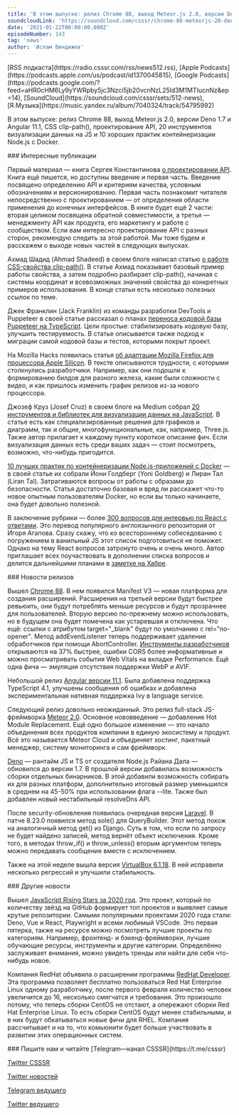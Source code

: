 ```yaml
---
title: 'В этом выпуске: релиз Chrome 88, выход Meteor.js 2.0, версии Deno 1.7 и Angular 11.1, CSS clip-path(), проектирование API, 20 инструментов визуализации данных на JS и 10 хороших практик контейнеризации Node.js с Docker.'
soundcloudLink: 'https://soundcloud.com/csssr/chrome-88-meteorjs-20-deno-17-css-clip-path-300-voprosov-po-react-js-rising-stars-2020'
date: '2021-01-22T00:00:00.000Z'
episodeNumber: 143
tag: 'news'
author: 'Ислам Виндижев'
---
```


<Note>
  [RSS подкаста](https://radio.csssr.com/rss/news512.rss), [Apple Podcasts](https://podcasts.apple.com/us/podcast/id1370045815), [Google Podcasts](https://podcasts.google.com/?feed=aHR0cHM6Ly9yYWRpby5jc3Nzci5jb20vcnNzL25ld3M1MTIucnNz&ep=14), [SoundCloud](https://soundcloud.com/csssr/sets/512-news), [Я.Музыка](https://music.yandex.ru/album/7040324/track/54795992)
</Note>

В этом выпуске: релиз Chrome 88, выход Meteor.js 2.0, версии Deno 1.7 и Angular 11.1, CSS clip-path(), проектирование API, 20 инструментов визуализации данных на JS и 10 хороших практик контейнеризации Node.js с Docker.

<ParagraphWithImage imageName="manWithLaptop" imageSide="right">
  ### Интересные публикации

Первый материал — книга Сергея Константинова [о проектировании API](https://twirl.github.io/The-API-Book/docs/API.ru.html). Книга ещё пишется, но доступны введение и первая часть. Введение посвящено определению API и критериям качества, условным обозначениям и версионированию. Первая часть познакомит читателя непосредственно с проектированием — от определения области применения до конечных интерфейсов. В книге будет ещё 2 части: вторая целиком посвящена обратной совместимости, а третья — менеджменту API как продукта, его маркетингу и работе с сообществом. Если вам интересно проектирование API с разных сторон, рекомендую следить за этой работой. Мы тоже будем и расскажем о выходе новых частей в следующих выпусках.
</ParagraphWithImage>

Ахмад Шадид (Ahmad Shadeed) в своем блоге написал статью [о работе CSS-свойства clip-path()](https://ishadeed.com/article/clip-path/). В статье Ахмад показывает базовый пример работы свойства, а затем подробно разбирает clip-path(), начиная с системы координат и всевозможных значений свойства до конкретных примеров использования. В конце статьи есть несколько полезных ссылок по теме.

Джек Франклин (Jack Franklin) из команды разработки DevTools и Puppeteer в своей статье рассказал о планах [переноса кодовой базы Puppeteer на TypeScript](https://developers.google.com/web/updates/2021/01/puppeteer-typescript). Цели простые: стабилизировать кодовую базу, улучшить тестируемость. В статье описывается также подход к миграции самой кодовой базы и тестов, которыми покрыт проект.

На Mozilla Hacks появилась статья [об адаптации Mozilla Firefox для процессора Apple Silicon](https://hacks.mozilla.org/2021/01/porting-firefox-to-apple-silicon/). В тексте описываются трудности, с которыми столкнулись разработчики. Например, как они подошли к формированию билдов для разного железа, какие были сложности с видео, и как пришлось изменить график релизов из-за нового процессора.

Джозеф Круз (Josef Cruz) в своем блоге на Medium собрал [20 инструментов и библиотек для визуализации данных на JavaScript](https://medium.com/javascript-in-plain-english/20-javascript-data-visualization-tools-you-can-use-for-the-web-54dc2a5ecbb7). В статье есть как специализированные решения для графиков и диаграмм, так и общие, многофункциональные, как, например, Three.js. Также автор прилагает к каждому пункту короткое описание фич. Если визуализация данных есть среди ваших задач — стоит посмотреть, возможно, что-нибудь пригодится.

[10 лучших практик по контейнеризации Node.js-приложений с Docker](https://snyk.io/blog/10-best-practices-to-containerize-nodejs-web-applications-with-docker/) — в своей статье их собрали Йони Голдберг (Yoni Goldberg) и Лиран Тал (Liran Tal). Затрагиваются вопросы от работы с образами до безопасности. Статья достаточно базовая и вряд ли расскажет что-то новое опытным пользователям Docker, но если вы только начинаете, она будет довольно полезной.

В заключение рубрики — более [300 вопросов для интервью по React с ответами](https://github.com/harryheman/React-Questions). Это перевод популярного англоязычного репозитория от Игоря Агапова. Сразу скажу, что ко всестороннему собеседованию с погружением в ванильный JS этот список подготовиться не поможет. Однако на тему React вопросов затронуто очень и очень много. Автор приглашает всех поучаствовать в дополнении списка вопросов и делится дальнейшими планами в [заметке на Хабре](https://habr.com/ru/post/538376/).

<ParagraphWithImage imageName="laptopNews" imageSide="right">
  ### Новости релизов

Вышел [Chrome 88](https://www.youtube.com/watch?v=cqAO2xR7lzM). В нем появился Manifest V3 — новая платформа для создания расширений. Расширения на третьей версии будут быстрее ревьюить, они будут потреблять меньше ресурсов и будут прозрачнее для пользователей. Вторую версию по-прежнему можно использовать, но в будущем она будет помечена как устаревшая и отключена. Что ещё: ссылки с атрибутом target="_blank" будут по умолчанию с rel="no-opener". Метод addEventListener теперь поддерживает удаление обработчиков при помощи AbortController. [Инструменты разработчиков](https://developers.google.com/web/updates/2020/11/devtools) открываются на 37% быстрее, ошибки CORS более информативные и можно просматривать события Web Vitals на вкладке Performance. Ещё одна фича — эмуляция отсутствия поддержки WebP и AVIF.
</ParagraphWithImage>

Небольшой релиз [Angular версии 11.1](https://github.com/angular/angular/blob/master/CHANGELOG.md). Была добавлена поддержка TypeScript 4.1, улучшены сообщения об ошибках и добавлена экспериментальная нативная поддержка Ivy в language service.

Следующий релиз довольно неожиданный. Это релиз full-stack JS-фреймворка [Meteor 2.0](https://habr.com/ru/news/t/538412/). Основное нововведение — добавление Hot Module Replacement. Ещё одно большое изменение — это начало объединения всех продуктов компании в единую экосистему и продукт. Всё это называется Meteor Cloud и объединяет хостинг, пакетный менеджер, систему мониторинга и сам фреймворк.

[Deno](https://deno.land/posts/v1.7) — рантайм JS и TS от создателя Node.js Райана Дала — обновился до версии 1.7. В прошлой версии добавилась возможность сборки отдельных бинарников. В этой добавили возможность собирать их для разных платформ, дополнительно итоговый размер уменьшился в среднем на 45-50% при использовании флага --lite. Также был добавлен новый нестабильный resolveDns API.

После security-обновления появилась очередная версия [Laravel](https://laravel-news.com/laravel-8-23-0). В патче 8.23.0 появился метод sole() для QueryBuilder. Этот метод похож на аналогичный метод get() из Django. Суть в том, что если по запросу не будет найдено записей, метод вернёт объект исключения. Кроме того, в методах throw_if() и throw_unless() вторым аргументом теперь можно передавать сообщение вместе с исключением.

Также на этой неделе вышла версия [VirtualBox 6.1.18](https://www.mail-archive.com/vbox-announce@virtualbox.org/msg00209.html). В ней исправили несколько регрессий и улучшили стабильность.

<ParagraphWithImage imageName="laptopDialog" imageSide="right">
  ### Другие новости

Вышел [JavaScript Rising Stars за 2020 год](https://risingstars.js.org/2020/ru). Это проект, который по количеству звёзд на GitHub формирует топ проектов и выявляет самые крутые репозитории. Самыми популярными проектами 2020 года стали: Deno, Vue и React, Playwright и всеми любимый VSCode. Это первая пятерка, также на ресурсе можно посмотреть лучшие проекты по категориям. Например, фронтенд- и бэкенд-фреймворки, лучшие обучающие ресурсы, инструменты и другие категории. Определённо заслуживает внимания, можно увидеть тренды или найти для себя что-нибудь новое.
</ParagraphWithImage>

Компания RedHat объявила о расширении программы [RedHat Developer](https://www.redhat.com/en/blog/new-year-new-red-hat-enterprise-linux-programs-easier-ways-access-rhel). Эта программа позволяет бесплатно пользоваться Red Hat Enterprise Linux одному разработчику, после первого февраля количество человек увеличится до 16, несколько смягчатся и требования. Это произошло потому, что теперь сборки CentOS не отстают, а опережают сборки Red Hat Enterprise Linux. То есть сборки CentOS будут менее стабильными, и в них будут обкатываться новые фичи для RHEL. Компания рассчитывает и на то, что комьюнити будет больше участвовать в развитии этих операционных систем.

<Note>
  ### Пишите нам и читайте
  [Telegram—канал CSSSR](https://t.me/csssr)

  [Twitter CSSSR](https://twitter.com/csssr_dev)

  [Twitter новостей](https://twitter.com/csssr_news)

  [Telegram ведущего](https://t.me/Vindizh)

  [Twitter ведущего](https://twitter.com/Vindizh)
</Note>
